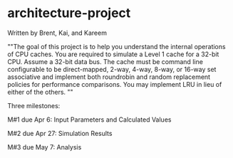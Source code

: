 # architecture-project
Written by Brent, Kai, and Kareem

""The goal of this project is to help you understand the internal operations of CPU caches. You are required to
simulate a Level 1 cache for a 32-bit CPU. Assume a 32-bit data bus. The cache must be command line
configurable to be direct-mapped, 2-way, 4-way, 8-way, or 16-way set associative and implement both roundrobin and random replacement policies for performance comparisons. You may implement LRU in lieu of either
of the others. ""

Three milestones:

M#1 due Apr 6: Input Parameters and Calculated Values

M#2 due Apr 27: Simulation Results

M#3 due May 7: Analysis

